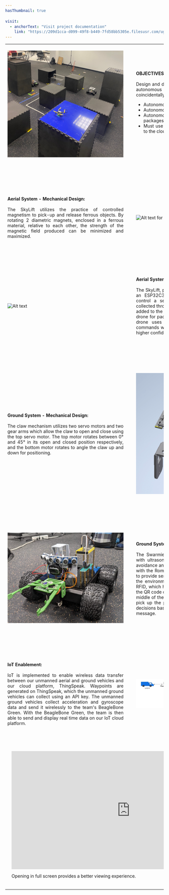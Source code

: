 ```yaml
---
hasThumbnail: true

visit:
  - anchorText: "Visit project documentation"
    link: "https://209d1cca-d099-49f8-b449-7fd58bb5305e.filesusr.com/ugd/b0cd45_2d2c66592ef9448b9a034cfbe9057e2d.pdf"
---
```


<table>
  <!-- First section with image on the left -->
  <tr>
    <td style="padding-right: 20px; padding-top: 20px; padding-bottom: 60px;">
      <img src="/assets/images/projects/Environment.jpg" alt="Alt text" title="Image Title" />
    </td>
    <td style="padding-left: 20px; text-align: justify; padding-top: 20px; padding-bottom: 60px;">
      <strong>OBJECTIVES:</strong><br><br>
      Design and develop a safe testbed environment where autonomous aerial and ground vehicles can operate coincidentally.
      <ul>
        <li>Autonomous vehicles must avoid obstacles.</li>
        <li>Autonomous vehicles must navigate efficiently.</li>
        <li>Autonomous vehicles must pick up and deliver packages.</li>
        <li>Must use IoT to record and upload operations data to the cloud for others to use.</li>
      </ul>
    </td>
  </tr>
  <!-- Second section with image on the right -->
  <tr>
    <td style="padding-right: 20px; padding-top: 60px; padding-bottom: 60px; text-align: justify; width: 50%;">
      <strong>Aerial System - Mechanical Design:</strong><br><br>
      The SkyLift utilizes the practice of controlled magnetism to pick-up and release ferrous objects. By rotating 2 diametric magnets, enclosed in a ferrous material, relative to each other, the strength of the magnetic field produced can be minimized and maximized.
    </td>
    <td style="padding-left: 20px; padding-top: 60px; padding-bottom: 60px;">
      <img src="/assets/images/projects/skyliftdesign.gif" alt="Alt text for another image" title="Title for another image" />
    </td>
  </tr>

  <!-- Third section with image on the left -->
  <tr>
    <td style="padding-right: 20px; padding-top: 60px; padding-bottom: 60px;">
      <img src="/assets/images/projects/ServoRotation.gif" alt="Alt text" title="Image Title" />
    </td>
    <td style="padding-left: 20px; text-align: justify; padding-top: 60px; padding-bottom: 60px; width: 50%;">
      <strong>Aerial System - Electrical Design:</strong><br><br>
      The SkyLift, powered by the Tello drone's battery, uses an ESP32C3 microcontroller with Arduino code to control a servo motor for rotation. Waypoints are collected through IoT functionality with ThingSpeak and added to the Python code, giving autonomy to the Tello drone for package pickup and delivery. A second Tello drone uses the anticollision Python code to halt commands when another drone is detected at 50% or higher confidence level, ensuring safe operation.
    </td>
  </tr>

  <!-- Fourth section with image on the right -->
  <tr>
    <td style="padding-right: 20px; padding-top: 60px; padding-bottom: 60px; text-align: justify; width: 50%;">
      <strong>Ground System - Mechanical Design:</strong><br><br>
     The claw mechanism utilizes two servo motors and two gear arms which allow the claw to open and close using the top servo motor. The top motor rotates between 0° and 45° in its open and closed position respectively, and the bottom motor rotates to angle the claw up and down for positioning.
    </td>
    <td style="padding-left: 20px; padding-top: 60px; padding-bottom: 60px;">
      <img src="/assets/images/projects/Claw.png" alt="Alt text for another image" title="Title for another image" />
    </td>
  </tr>
    <!-- Fifth section with image on the left -->
  <tr>
    <td style="padding-right: 20px; padding-top: 60px; padding-bottom: 60px;">
      <img src="/assets/images/projects/PerformingClaw.png" alt="Alt text" title="Image Title" />
    </td>
    <td style="padding-left: 20px; text-align: justify; padding-top: 60px; padding-bottom: 60px; width: 50%;">
      <strong>Ground System - Electrical Design:</strong><br><br>
      The Swarmie UGV uses a Romeo V2 microcontroller with ultrasonic sensors and XBee RFID for obstacle avoidance and path planning. A Raspberry Pi interfaces with the Romeo V2 and uses a gyroscope and camera to provide sensor data. The XBee markers are placed in the environment and send a signal to the Swarmie's RFID, which helps with navigation. The camera detects the QR code on the payload, and when it registers in the middle of the screen, the Swarmie engages the claw to pick up the package. The Swarmie makes navigation decisions based on the signal strength and size of send message.
    </td>
  </tr>

  <!-- Sixth section with image on the right -->
  <tr>
    <td style="padding-right: 20px; padding-top: 60px; padding-bottom: 60px; text-align: justify; width: 50%;">
      <strong>IoT Enablement:</strong><br><br>
    IoT is implemented to enable wireless data transfer between our unmanned aerial and ground vehicles and our cloud platform, ThingSpeak. Waypoints are generated on ThingSpeak, which the unmanned ground vehicles can collect using an API key. The unmanned ground vehicles collect acceleration and gyroscope data and send it wirelessly to the team's BeagleBone Green. With the BeagleBone Green, the team is then able to send and display real time data on our IoT cloud platform. 
    </td>
    <td style="padding-left: 20px; padding-top: 60px; padding-bottom: 60px;">
      <img src="/assets/images/projects/IoT.jpg" alt="Alt text for another image" title="Title for another image" />
    </td>
  </tr>

  <tr>
  <td colspan="2" style="padding: 20px; text-align: center;"> <!-- Use colspan to span across columns if needed -->
    <!-- Paste your iframe code here -->
    <iframe src="https://cornellprod-my.sharepoint.com/personal/pw463_cornell_edu/_layouts/15/Doc.aspx?sourcedoc={48117fcc-1573-44c1-b194-74b97a4bd867}&amp;action=embedview&amp;wdAr=1.7777777777777777" width="752px" height="376px" frameborder="0">This is an embedded <a target="_blank" href="https://office.com">Microsoft Office</a> presentation, powered by <a target="_blank" href="https://office.com/webapps">Office</a>.</iframe>
    <p style="text-align: left; margin-top: 10px;">Opening in full screen provides a better viewing experience.</p>
  </td>
</tr>

</table>

